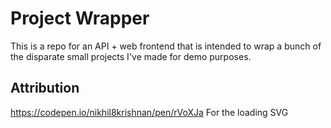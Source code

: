 # Project Wrapper

This is a repo for an API + web frontend that is intended to wrap a bunch of the disparate small projects I've made for demo purposes.

## Attribution
https://codepen.io/nikhil8krishnan/pen/rVoXJa For the loading SVG
